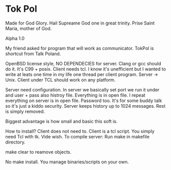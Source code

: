# Tok Pol
Made for God Glory.
Hail Supreame God one in great trinity.
Prise Saint Maria, mother of God.

Alpha 1.0

My friend asked for program that will work as communicator.
TokPol is shortcut from Talk Poland.

OpenBSD license style, NO DEPENDECIES for server.
Clang or gcc should do it. It's C99 + posix.
Client needs tcl.
I know it's unefficient but I wanted to write
at leats one time in my life one thread per client program.
Server -> Unix. Client under TCL should work on any platform.

Server need configuration. In server we basically set
port we run it under and user + pass also histroy file.
Everything is in open file.
I repeat everything on server is in open file. Password too.
It's for some buddy talk so it's just a kiddo security.
Server keeps history up to 1024 messages. Rest is simply removed.

Biggest advantage is how small and basic this soft is.

How to install?
Client does not need to. Client is a tcl script. You simply need Tcl with tk.
Vide wish.
To compile server:
Run make in makefile directory.

make clear to reamove objects.

No make install. You manage binaries/scripts on your own.
